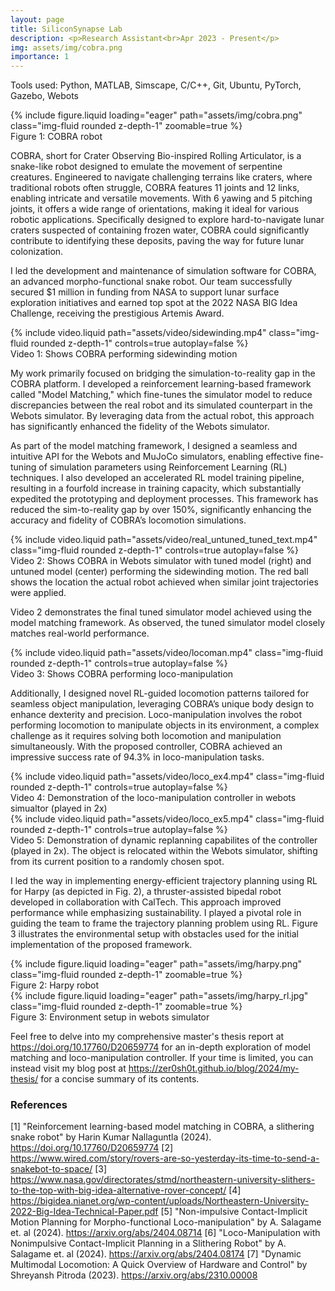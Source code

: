 ```yaml
---
layout: page
title: SiliconSynapse Lab
description: <p>Research Assistant<br>Apr 2023 - Present</p>
img: assets/img/cobra.png
importance: 1
---
```


Tools used: Python, MATLAB, Simscape, C/C++, Git, Ubuntu, PyTorch, Gazebo, Webots

<div class="row mt-3">
    {% include figure.liquid loading="eager" path="assets/img/cobra.png" class="img-fluid rounded z-depth-1" zoomable=true %}
</div>
<div class="caption">
    Figure 1: COBRA robot
</div>

COBRA, short for Crater Observing Bio-inspired Rolling Articulator, is a snake-like robot designed to emulate the movement of serpentine creatures. Engineered to navigate challenging terrains like craters, where traditional robots often struggle, COBRA features 11 joints and 12 links, enabling intricate and versatile movements. With 6 yawing and 5 pitching joints, it offers a wide range of orientations, making it ideal for various robotic applications. Specifically designed to explore hard-to-navigate lunar craters suspected of containing frozen water, COBRA could significantly contribute to identifying these deposits, paving the way for future lunar colonization.

I led the development and maintenance of simulation software for COBRA, an advanced morpho-functional snake robot. Our team successfully secured $1 million in funding from NASA to support lunar surface exploration initiatives and earned top spot at the 2022 NASA BIG Idea Challenge, receiving the prestigious Artemis Award.

<div class="row mt-3">
    {% include video.liquid path="assets/video/sidewinding.mp4" class="img-fluid rounded z-depth-1" controls=true autoplay=false %}
</div>
<div class="caption">
    Video 1: Shows COBRA performing sidewinding motion
</div>

My work primarily focused on bridging the simulation-to-reality gap in the COBRA platform. I developed a reinforcement learning-based framework called "Model Matching," which fine-tunes the simulator model to reduce discrepancies between the real robot and its simulated counterpart in the Webots simulator. By leveraging data from the actual robot, this approach has significantly enhanced the fidelity of the Webots simulator.

As part of the model matching framework, I designed a seamless and intuitive API for the Webots and MuJoCo simulators, enabling effective fine-tuning of simulation parameters using Reinforcement Learning (RL) techniques. I also developed an accelerated RL model training pipeline, resulting in a fourfold increase in training capacity, which substantially expedited the prototyping and deployment processes. This framework has reduced the sim-to-reality gap by over 150%, significantly enhancing the accuracy and fidelity of COBRA’s locomotion simulations.

<div class="row mt-3">
    {% include video.liquid path="assets/video/real_untuned_tuned_text.mp4" class="img-fluid rounded z-depth-1" controls=true autoplay=false %}
</div>
<div class="caption">
    Video 2:  Shows COBRA in Webots simulator with tuned model (right) and untuned model (center) performing the sidewinding motion. The red ball shows the location the actual robot achieved when similar joint trajectories were applied.
</div>

Video 2 demonstrates the final tuned simulator model achieved using the model matching framework. As observed, the tuned simulator model closely matches real-world performance.

<div class="row mt-3">
    <div class="col-sm mt-3 mt-md-0">
        {% include video.liquid path="assets/video/locoman.mp4" class="img-fluid rounded z-depth-1" controls=true autoplay=false %}
    </div>
</div>
<div class="caption">
    Video 3: Shows COBRA performing loco-manipulation
</div>

Additionally, I designed novel RL-guided locomotion patterns tailored for seamless object manipulation, leveraging COBRA’s unique body design to enhance dexterity and precision. Loco-manipulation involves the robot performing locomotion to manipulate objects in its environment, a complex challenge as it requires solving both locomotion and manipulation simultaneously. With the proposed controller, COBRA achieved an impressive success rate of 94.3% in loco-manipulation tasks.

<div class="row mt-3">
    {% include video.liquid path="assets/video/loco_ex4.mp4" class="img-fluid rounded z-depth-1" controls=true autoplay=false %}
</div>
<div class="caption">
    Video 4: Demonstration of the loco-manipulation controller in webots simualtor (played in 2x)
</div>

<div class="row mt-3">
    {% include video.liquid path="assets/video/loco_ex5.mp4" class="img-fluid rounded z-depth-1" controls=true autoplay=false %}
</div>
<div class="caption">
    Video 5: Demonstration of dynamic replanning capabilites of the controller (played in 2x). The object is relocated within the Webots simulator, shifting from its current position to a randomly chosen spot.
</div>

I led the way in implementing energy-efficient trajectory planning using RL for Harpy (as depicted in Fig. 2), a thruster-assisted bipedal robot developed in collaboration with CalTech. This approach improved performance while emphasizing sustainability. I played a pivotal role in guiding the team to frame the trajectory planning problem using RL. Figure 3 illustrates the environmental setup with obstacles used for the initial implementation of the proposed framework.

<div class="row mt-3">
    {% include figure.liquid loading="eager" path="assets/img/harpy.png" class="img-fluid rounded z-depth-1" zoomable=true %}
</div>
<div class="caption">
    Figure 2: Harpy robot
</div>

<div class="row mt-3">
    {% include figure.liquid loading="eager" path="assets/img/harpy_rl.jpg" class="img-fluid rounded z-depth-1" zoomable=true %}
</div>
<div class="caption">
    Figure 3: Environment setup in webots simulator
</div>

Feel free to delve into my comprehensive master's thesis report at https://doi.org/10.17760/D20659774 for an in-depth exploration of model matching and loco-manipulation controller. If your time is limited, you can instead visit my blog post at https://zer0sh0t.github.io/blog/2024/my-thesis/ for a concise summary of its contents.

### References

[1] "Reinforcement learning-based model matching in COBRA, a slithering snake robot" by Harin Kumar Nallaguntla (2024). https://doi.org/10.17760/D20659774 
[2] https://www.wired.com/story/rovers-are-so-yesterday-its-time-to-send-a-snakebot-to-space/
[3] https://www.nasa.gov/directorates/stmd/northeastern-university-slithers-to-the-top-with-big-idea-alternative-rover-concept/
[4] https://bigidea.nianet.org/wp-content/uploads/Northeastern-University-2022-Big-Idea-Technical-Paper.pdf
[5] "Non-impulsive Contact-Implicit Motion Planning for Morpho-functional Loco-manipulation" by A. Salagame et. al (2024). https://arxiv.org/abs/2404.08714
[6] "Loco-Manipulation with Nonimpulsive Contact-Implicit Planning in a Slithering Robot" by A. Salagame et. al (2024). https://arxiv.org/abs/2404.08174
[7] "Dynamic Multimodal Locomotion: A Quick Overview of Hardware and Control" by Shreyansh Pitroda (2023). https://arxiv.org/abs/2310.00008
